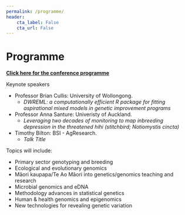 ```yaml
---
permalink: /programme/
header:
    cta_label: False
    cta_url: False
---
```


<span></span>

# Programme

[**Click here for the conference programme**](https://github.com/MapNet2023/Mapnet2023.github.io/blob/main/assets/MapNet23_booklet.pdf)

Keynote speakers<br/>
- Professor Brian Cullis: University of Wollongong.
    - _DWREML: a computationally efficient R package for fitting aspirational mixed models in genetic improvement programs_ 
- Professor Anna Santure: Univeristy of Auckland.
    - _Leveraging two decades of monitoring to map inbreeding depression in the threatened hihi (stitchbird; _Notiomystis cincta_)_ 
- Timothy Bilton: BSI - AgResearch.
    - _Talk Title_

Topics will include:
- Primary sector genotyping and breeding
- Ecological and evolutionary genomics
- Māori kaupapa/Te Ao Māori into genetics/genomics teaching and research
- Microbial genomics and eDNA
- Methodology advances in statistical genetics
- Human & health genomics and epigenomics
- New technologies for revealing genetic variation

<!-- Email your abstract to: <mapnet2019@vuw.ac.nz> -->

<!-- Please send each abstract in a separate file and let us know which of the sessions you would like to present in. -->

<!-- Programme organising committee: -->

<!-- The conference dinner will be at [The Backbencher Gastropub](http://www.backbencher.co.nz/) located at [34 Molesworth Street in Thorndon](https://goo.gl/maps/remHhKdHvp9sqDaDA) on the evening of Monday 18 November. The dinner is limited to 75 tickets and costs $45pp. Please get in quick with your MapNet2019 registeration if you would like to secure a seat for that event.-->


